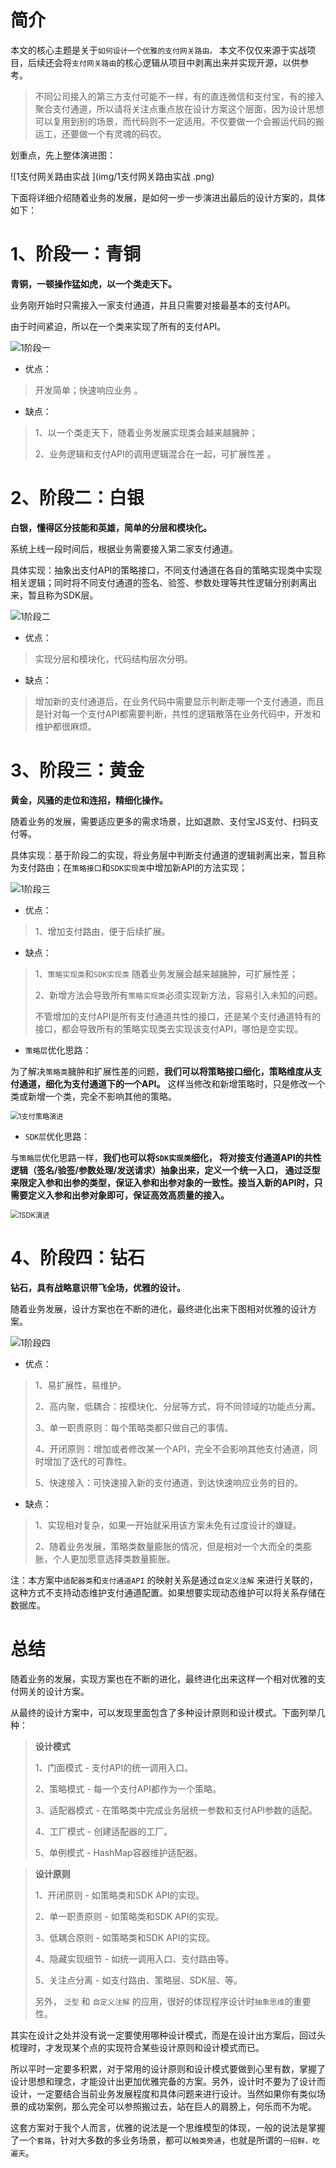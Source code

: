# 简介

本文的核心主题是关于`如何设计一个优雅的支付网关路由。` 
本文不仅仅来源于实战项目，后续还会将`支付网关路由`的核心逻辑从项目中剥离出来并实现开源，以供参考。

> 不同公司接入的第三方支付可能不一样，有的直连微信和支付宝，有的接入聚合支付通道，所以请将关注点重点放在设计方案这个层面，因为设计思想可以复用到别的场景，而代码则不一定适用。不仅要做一个会搬运代码的搬运工，还要做一个有灵魂的码农。

划重点，先上整体演进图：

![1支付网关路由实战 ](img/1支付网关路由实战 .png)



下面将详细介绍随着业务的发展，是如何一步一步演进出最后的设计方案的，具体如下：

# 1、阶段一：青铜

**青铜，一顿操作猛如虎，以一个类走天下。**

业务刚开始时只需接入一家支付通道，并且只需要对接最基本的支付API。

由于时间紧迫，所以在一个类来实现了所有的支付API。

![1阶段一](img/1阶段一.png)



- 优点：

> 开发简单；快速响应业务 。

- 缺点：

> 1、以一个类走天下，随着业务发展实现类会越来越臃肿；
>
> 2、业务逻辑和支付API的调用逻辑混合在一起，可扩展性差 。



# 2、阶段二：白银

**白银，懂得区分技能和英雄，简单的分层和模块化。**

系统上线一段时间后，根据业务需要接入第二家支付通道。

具体实现：抽象出支付API的策略接口，不同支付通道在各自的策略实现类中实现相关逻辑；同时将不同支付通道的签名、验签、参数处理等共性逻辑分别剥离出来，暂且称为SDK层。 

![1阶段二](img/1阶段二.png)

- 优点：

> 实现分层和模块化，代码结构层次分明。

- 缺点：

> 增加新的支付通道后，在业务代码中需要显示判断走哪一个支付通道，而且是针对每一个支付API都需要判断，共性的逻辑散落在业务代码中，开发和维护都很麻烦。



# 3、阶段三：黄金

**黄金，风骚的走位和连招，精细化操作。**

随着业务的发展，需要适应更多的需求场景，比如退款、支付宝JS支付、扫码支付等。

具体实现：基于阶段二的实现，将业务层中判断支付通道的逻辑剥离出来，暂且称为支付路由；在`策略接口`和`SDK实现类`中增加新API的方法实现；

![1阶段三](img/1阶段三.png)



- 优点：

> 1、增加支付路由，便于后续扩展。

- 缺点：

> 1、`策略实现类`和`SDK实现类` 随着业务发展会越来越臃肿，可扩展性差；
>
> 2、新增方法会导致所有`策略实现类`必须实现新方法，容易引入未知的问题。
>
> 不管增加的支付API是所有支付通道共性的接口，还是某个支付通道特有的接口，都会导致所有的策略实现类去实现该支付API，哪怕是空实现。



- `策略层`优化思路：

为了解决`策略类`臃肿和扩展性差的问题，**我们可以将策略接口细化，策略维度从支付通道，细化为支付通道下的一个API。** 这样当修改和新增策略时，只是修改一个类或新增一个类，完全不影响其他的策略。

<img src="img/1支付策略演进.png" alt="1支付策略演进" style="zoom:80%;" />

- `SDK层`优化思路：

与`策略层`优化思路一样，**我们也可以将`SDK实现类`细化， 将对接支付通道API的共性逻辑（签名/验签/参数处理/发送请求）抽象出来，定义一个统一入口， 通过泛型来限定入参和出参的类型，保证入参和出参对象的一致性。接当入新的API时，只需要定义入参和出参对象即可，保证高效高质量的接入。** 

<img src="img/1SDK演进.png" alt="1SDK演进" style="zoom:80%;" />



# 4、阶段四：钻石

**钻石，具有战略意识带飞全场，优雅的设计。**

 随着业务发展，设计方案也在不断的进化，最终进化出来下图相对优雅的设计方案。 

![1阶段四](img/1阶段四.png)



- 优点：

> 1、易扩展性，易维护。
>
> 2、高内聚，低耦合：按模块化、分层等方式，将不同领域的功能点分离。
>
> 3、单一职责原则：每个策略类都只做自己的事情。
>
> 4、开闭原则：增加或者修改某一个API，完全不会影响其他支付通道，同时增加了迭代的可靠性。
>
> 5、快速接入：可快速接入新的支付通道，到达快速响应业务的目的。

- 缺点：

> 1、实现相对复杂，如果一开始就采用该方案未免有过度设计的嫌疑。
>
> 2、随着业务发展，策略类数量膨胀的情况，但是相对一个大而全的类膨胀，个人更加愿意选择类数量膨胀。

注：本方案中`适配器类`和`支付通道API` 的映射关系是通过`自定义注解` 来进行关联的，这种方式不支持动态维护支付通道配置。如果想要实现动态维护可以将关系存储在数据库。



# 总结


随着业务的发展，实现方案也在不断的进化，最终进化出来这样一个相对优雅的支付网关的设计方案。

从最终的设计方案中，可以发现里面包含了多种设计原则和设计模式。下面列举几种：

> **设计模式**
>
> 1、门面模式 - 支付API的统一调用入口。
>
> 2、策略模式 - 每一个支付API都作为一个策略。
>
> 3、适配器模式 - 在策略类中完成业务层统一参数和支付API参数的适配。
>
> 4、工厂模式 - 创建适配器的工厂。
>
> 5、单例模式 - HashMap容器维护适配器。

> **设计原则**
>
> 1、开闭原则 - 如策略类和SDK API的实现。
>
> 2、单一职责原则 - 如策略类和SDK API的实现。
>
> 3、低耦合原则 - 如策略类和SDK API的实现。
>
> 4、隐藏实现细节 - 如统一调用入口、支付路由等。
>
> 5、关注点分离 - 如支付路由、策略层、SDK层、等。
>
> 另外， `泛型` 和 `自定义注解` 的应用，很好的体现程序设计时`抽象思维`的重要性。

其实在设计之处并没有说一定要使用哪种设计模式，而是在设计出方案后，回过头梳理时，才发现某个点的实现符合某些设计原则和设计模式而已。

所以平时一定要多积累，对于常用的设计原则和设计模式要做到心里有数，掌握了设计思想和理念，才能设计出更加优雅完备的方案。另外，设计时不要为了设计而设计，一定要结合当前业务发展程度和具体问题来进行设计。当然如果你有类似场景的成功案例，那么完全可以参照搬过去，站在巨人的肩膀上，何乐而不为呢。

这套方案对于我个人而言，优雅的说法是一个思维模型的体现，一般的说法是掌握了一个`套路`，针对大多数的多业务场景，都可以`触类旁通`，也就是所谓的`一招鲜，吃遍天`。

